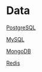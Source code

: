 # Data

[PostgreSQL](Data%20f66525eb9a684640800031d260b54b9e/PostgreSQL%20ea92b62f5fc944d183bfb1c3a6e5d3e8.md)

[MySQL](Data%20f66525eb9a684640800031d260b54b9e/MySQL%20912df7b51eca482b985203131cdebfb8.md)

[MongoDB](Data%20f66525eb9a684640800031d260b54b9e/MongoDB%20e14ffe4cd424482a9fd424c3706cc3ca.md)

[Redis](Data%20f66525eb9a684640800031d260b54b9e/Redis%20e05f23824f8d4828bff55fd60df36338.md)
